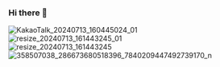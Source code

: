 ### Hi there 👋

<!--
**golden-hamster/golden-hamster** is a ✨ _special_ ✨ repository because its `README.md` (this file) appears on your GitHub profile.

Here are some ideas to get you started:

- 🔭 I’m currently working on ...
- 🌱 I’m currently learning ...
- 👯 I’m looking to collaborate on ...
- 🤔 I’m looking for help with ...
- 💬 Ask me about ...
- 📫 How to reach me: ...
- 😄 Pronouns: ...
- ⚡ Fun fact: ...
-->
<!--
![Anurag's GitHub stats](https://github-readme-stats.vercel.app/api?username=golden-hamster&show_icons=true&theme=radical)
-->
![KakaoTalk_20240713_160445024_01](https://github.com/user-attachments/assets/9111b78e-b2a0-48a7-bb96-114eb8ae4297)   
![resize_20240713_161443245_01](https://github.com/user-attachments/assets/e3bc0f1f-6562-4b6e-aec7-1eb033d3d40f)   
![resize_20240713_161443245](https://github.com/user-attachments/assets/3f9cc621-ed15-44c9-b12c-b533c39927ed)
![358507038_286673680518396_7840209447492739170_n](https://github.com/user-attachments/assets/21310207-0897-4903-8cf7-1f9efd80b149)
